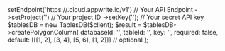<?php

use Appwrite\Client;
use Appwrite\Services\TablesDB;

$client = (new Client())
    ->setEndpoint('https://<REGION>.cloud.appwrite.io/v1') // Your API Endpoint
    ->setProject('<YOUR_PROJECT_ID>') // Your project ID
    ->setKey('<YOUR_API_KEY>'); // Your secret API key

$tablesDB = new TablesDB($client);

$result = $tablesDB->createPolygonColumn(
    databaseId: '<DATABASE_ID>',
    tableId: '<TABLE_ID>',
    key: '',
    required: false,
    default: [[[1, 2], [3, 4], [5, 6], [1, 2]]] // optional
);